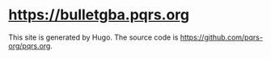 # <https://bulletgba.pqrs.org>

This site is generated by Hugo.
The source code is <https://github.com/pqrs-org/pqrs.org>.
